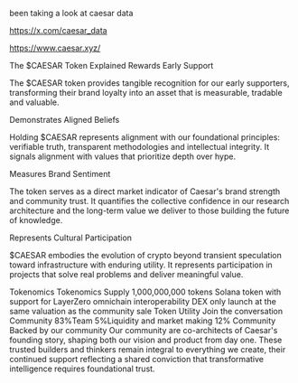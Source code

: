 been taking a look at caesar data

https://x.com/caesar_data

https://www.caesar.xyz/

The $CAESAR Token Explained
Rewards Early Support

The $CAESAR token provides tangible recognition for our early supporters, transforming their brand loyalty into an asset that is measurable, tradable and valuable.

Demonstrates Aligned Beliefs

Holding $CAESAR represents alignment with our foundational principles: verifiable truth, transparent methodologies and intellectual integrity. It signals alignment with values that prioritize depth over hype.

Measures Brand Sentiment

The token serves as a direct market indicator of Caesar's brand strength and community trust. It quantifies the collective confidence in our research architecture and the long-term value we deliver to those building the future of knowledge.

Represents Cultural Participation

$CAESAR embodies the evolution of crypto beyond transient speculation toward infrastructure with enduring utility. It represents participation in projects that solve real problems and deliver meaningful value.

Tokenomics
Tokenomics
Supply
1,000,000,000 tokens
Solana token with support for LayerZero omnichain interoperability
DEX only launch at the same valuation as the community sale
Token Utility
Join the conversation
Community 83%Team 5%Liquidity and market making 12%
Community
Backed by our community
Our community are co-architects of Caesar's founding story, shaping both our vision and product from day one. These trusted builders and thinkers remain integral to everything we create, their continued support reflecting a shared conviction that transformative intelligence requires foundational trust.
